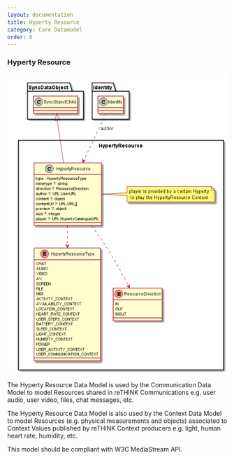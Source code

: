 ```yaml
---
layout: documentation
title: Hyperty Resource
category: Core Datamodel
order: 6
---
```



### Hyperty Resource

![Hyperty Resource Data Object Model](Hyperty-Resource-Data-Object-Model.png)

The Hyperty Resource Data Model is used by the Communication Data Model to model Resources shared in reTHINK Communications e.g. user audio, user video, files, chat messages, etc.

The Hyperty Resource Data Model is also used by the Context Data Model to model Resources (e.g. physical measurements and objects) associated to Context Values published by reTHINK Context producers e.g. light, human heart rate, humidity, etc.

This model should be compliant with W3C MediaStream API.
